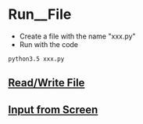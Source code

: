 # Run__File

- Create a file with the name "xxx.py"
- Run with the code
```
python3.5 xxx.py
```

## [Read/Write File](./3_Run_File_1_Read_Write.md)

## [Input from Screen](./3_Run_File_2_Input.md)

